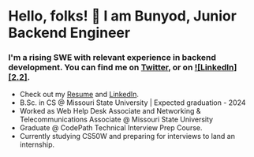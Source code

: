 # Hello, folks! 👋 I am Bunyod, Junior Backend Engineer

### I'm a rising SWE with relevant experience in backend development. You can find me on [Twitter][1], or on [![LinkedIn][2.2]][2].

[1]: https://twitter.com/babdusaid0v
[2]: https://www.linkedin.com/in/bunyodabdusaidov

* Check out my [Resume](https://gist.github.com/bunyodabdusaidov/92e929ae4dd471820b6b2479d9ff26d7) and [LinkedIn](https://www.linkedin.com/in/bunyodabdusaidov).
* B.Sc. in CS @ Missouri State University | Expected graduation - 2024 
* Worked as Web Help Desk Associate and Networking & Telecommunications Associate @ Missouri State University
* Graduate @ CodePath Technical Interview Prep Course.
* Currently studying CS50W and preparing for interviews to land an internship.









